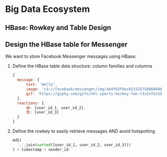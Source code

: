 # Big Data Ecosystem

## HBase: Rowkey and Table Design

## Design the HBase table for Messenger

We want to store Facebook Messenger messages using HBase:

1. Define the HBase table data structure: column families and columns
   ```js
   {
   	 message: {
   		 text: 'Hello',
   		 image: 's3://facebook/messenger/img/ab4f63f9ac65152575886860dde480a1',
   		 gif: 'https://giphy.com/gifs/nhl-sports-hockey-fan-t3sZxY5zS5B0z5zMIz'
   	 },
   	 reactions: {
   	     😆: [user_id_1, user_id_2],
   		 😍: [user_id_3]
   	 }
   }
   ```
2. Define the rowkey to easily retrieve messages AND avoid hotspotting
   ```python
   md5(
   	 ','.join(sorted([user_id_1, user_id_2, user_id_3]))
   ) + timestamp + sender_id
   ```
